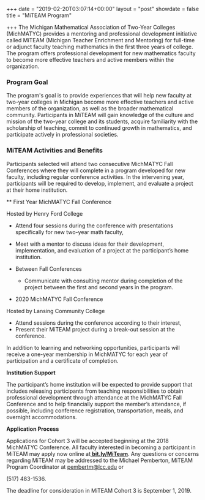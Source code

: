 +++
date = "2019-02-20T03:07:14+00:00"
layout = "post"
showdate = false
title = "MiTEAM Program"

+++
The Michigan Mathematical Association of Two-Year Colleges (MichMATYC) provides a mentoring and professional development initiative called MiTEAM (Michigan Teacher Enrichment and Mentoring) for full-time or adjunct faculty teaching mathematics in the first three years of college. The program offers professional development for new mathematics faculty to become more effective teachers and active members within the organization.

### Program Goal

The program's goal is to provide experiences that will help new faculty at two-year colleges in Michigan become more effective teachers and active members of the organization, as well as the broader mathematical community. Participants in MiTEAM will gain knowledge of the culture and mission of the two-year college and its students, acquire familiarity with the scholarship of teaching, commit to continued growth in mathematics, and participate actively in professional societies.

### MiTEAM Activities and Benefits

Participants selected will attend two consecutive MichMATYC Fall Conferences where they will complete in a program developed for new faculty, including regular conference activities. In the intervening year, participants will be required to develop, implement, and evaluate a project at their home institution.

** First Year
MichMATYC Fall Conference

Hosted by Henry Ford College

* Attend four sessions during the conference with presentations specifically for new two-year math faculty,
* Meet with a mentor to discuss ideas for their development, implementation, and evaluation of a project at the participant’s home institution.

* Between Fall Conferences
  * Communicate with consulting mentor during completion of the project between the first and second years in the program.

* 2020 MichMATYC Fall Conference

Hosted by Lansing Community College

* Attend sessions during the conference according to their interest,
* Present their MiTEAM project during a break-out session at the conference.

In addition to learning and networking opportunities, participants will receive a one-year membership in MichMATYC for each year of participation and a certificate of completion.

**Institution Support**

The participant’s home institution will be expected to provide support that includes releasing participants from teaching responsibilities to obtain professional development through attendance at the MichMATYC Fall Conference and to help financially support the member’s attendance, if possible, including conference registration, transportation, meals, and overnight accommodations.

**Application Process**

Applications for Cohort 3 will be accepted beginning at the 2018 MichMATYC Conference. All faculty interested in becoming a participant in MiTEAM may apply now online at[ **bit.ly/MiTeam**](http://bit.ly/MiTeam). Any questions or concerns regarding MiTEAM may be addressed to the Michael Pemberton, MiTEAM Program Coordinator at pembertm@lcc.edu or

(517) 483-1536.

The deadline for consideration in MiTEAM Cohort 3 is September 1, 2019.
